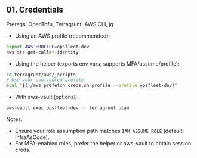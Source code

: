 ## 01. Credentials

Prereqs: OpenTofu, Terragrunt, AWS CLI, jq.

- Using an AWS profile (recommended):
```bash
export AWS_PROFILE=opsfleet-dev
aws sts get-caller-identity
```

- Using the helper (exports env vars; supports MFA/assume/profile):
```bash
cd terragrunt/aws/_scripts
# Use your configured profile
eval "$(./aws_prefetch_creds.sh profile --profile opsfleet-dev)"
```

- With aws-vault (optional):
```bash
aws-vault exec opsfleet-dev -- terragrunt plan
```

Notes:
- Ensure your role assumption path matches `IAM_ASSUME_ROLE` (default: infraAsCode).
- For MFA-enabled roles, prefer the helper or aws-vault to obtain session creds.
